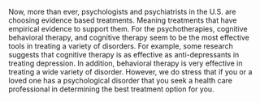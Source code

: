 Now, more than ever, psychologists and psychiatrists in the U.S. are choosing
evidence based treatments. Meaning treatments that have empirical evidence to
support them. For the psychotherapies, cognitive behavioral therapy, and
cognitive therapy seem to be the most effective tools in treating a variety of
disorders. For example, some research suggests that cognitive therapy is as
effective as anti-depressants in treating depression. In addition, behavioral
therapy is very effective in treating a wide variety of disorder. However, we
do stress that if you or a loved one has a psychological disorder that you seek
a health care professional in determining the best treatment option for you.
